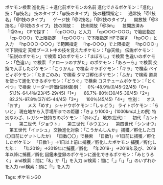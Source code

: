 ポケモン検索
進化先：＋進化前ポケモンの名前
進化できるポケモン：「進化」
技：「@技名」
技のタイプ：「@技のタイプ」
技の種類指定：
　通常技「@1技名」「@1技のタイプ」
　ゲージ技「@2技名」「@2技のタイプ」
　開放技「@3技名」「@3技のタイプ」
技の開放：
　技未開放「@3m」
　技開放済み「!@3m」
CPで探す：
　「cp○○○」と入力
　「cp○○○-○○○」で範囲指定
　「cp-○○○」で上限指定
　「cp○○○-」で下限指定
HPで探す
　「hp○○」と入力
　「hp○○○-○○○」で範囲指定
　「hp-○○○」で上限指定
　「hp○○○-」で下限指定
天候ブースト中の技を覚えたポケモン：「@天候」
伝説ポケモン：「伝説のポケモン」で検索
幻のポケモン：「まぼろし」で検索
色違いのポケモン：「色違い」で検索
「アローラのすがた」のポケモン：「あろーら」で検索
交換で入手したポケモン：「こうかん」で検索
キラポケモン：「キラ」で検索
ベイビィポケモン：「たまごのみ」で検索
タマゴ孵化ポケモン：「ふか」で検索
道具を使って進化できるポケモン：「どうぐ」で検索
コスチュームポケモン：「とくべつ」で検索
リーダー評価(個体値)別：
　0%-48.9％(0/45-22/45)「0*」
　51.1%-64.4％(23/45-29/45)「1*」
　66.7%-80％(30/45-36/45)「2*」
　82.2%-97.8％(37/45-44/45)「3*」
　100％(45/45)「4*」
性別：
　オス「おす」
　メス「めす」
シャドウポケモン：「しゃどう」
ライトポケモン：「らいと」
現在地から入手場所までの距離：「きょり1000-」(1000km以上の例)
特別なわざ、レガシー技持ちのポケモン：「@わざ」
地方(世代)：
　初代「カントー」
　第二世代「ジョウト」
　第三世代「ホウエン」
　第四世代「シンオウ」
　第五世代「イッシュ」
交換進化対象：「こうかんしんか」
捕獲／孵化した日(〇日前にゲットしたか)
　「日数〇〇」で検索
　「日数1」→1日前に捕獲／孵化したポケモン
　「日数1-」→1日以上前に捕獲／孵化したポケモン
捕獲／孵化した年：
　「年2019」→2019年に捕獲／孵化
　「年2019-」→2019年及び、2019年以降に捕獲／孵化
図鑑未登録のポケモンに進化できるポケモン：「みとうろく」
and検索：間に「&」か「|」を入力
or検索：間に「,」「:」「;」のいずれかを入力
not検索：頭に「!」を入力

Tags:
  ポケモンGO